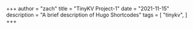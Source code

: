 +++
author = "zach"
title = "TinyKV Project-1"
date = "2021-11-15"
description = "A brief description of Hugo Shortcodes"
tags = [
    "tinykv",
]
+++